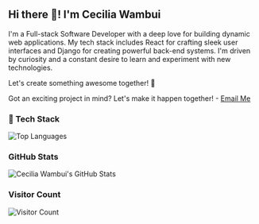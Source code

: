 ## Hi there 👋! I'm Cecilia Wambui

I'm a Full-stack Software Developer with a deep love for building dynamic web applications. My tech stack includes React for crafting sleek user interfaces and Django for creating powerful back-end systems. I'm driven by curiosity and a constant desire to learn and experiment with new technologies.

Let's create something awesome together! 🌟

Got an exciting project in mind? Let's make it happen together! - [Email Me](mailto:wambuicecilia36@gmail.com)


### 🔧 Tech Stack

![Top Languages](https://github-readme-stats.vercel.app/api/top-langs/?username=ceciliawambui&layout=compact&theme=radical)  

### GitHub Stats
![Cecilia Wambui's GitHub Stats](https://github-readme-stats.vercel.app/api?username=ceciliawambui&show_icons=true&theme=radical)  

### Visitor Count
![Visitor Count](https://profile-counter.glitch.me/ceciliawambui/count.svg)





